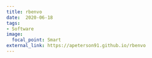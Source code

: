 ```yaml
---
title: rbenvo
date:  2020-06-18
tags:
- Software
image:
  focal_point: Smart
external_link: https://apeterson91.github.io/rbenvo
---
```


